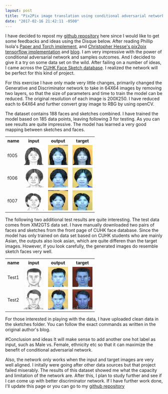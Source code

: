 ```yaml
---
layout: post
title: "Pix2Pix image translation using conditional adversarial network - sketch to face"
date: "2017-02-16 21:42:11 -0500"
---
```


I have decided to repost my [github repository](https://github.com/richliao/SketchToFace) here since I would like to get some feedbacks and ideas using the Disque below. After reading Phillip Isola's [Paper and Torch implement](https://phillipi.github.io/pix2pix/), and [Christopher Hesse's pix2pix tensorflow implementation](https://github.com/affinelayer/pix2pix-tensorflow) and [blog](http://affinelayer.com/pix2pix/). I am very impressive with the power of conditional adversarial network and samples outcomes. And I decided to give it a try on some data set on the wild. After failing on a number of ideas, I came across the [CUHK Face Sketch database](http://mmlab.ie.cuhk.edu.hk/archive/facesketch.html). I realized the network will be perfect for this kind of project.

For this exercise I have only made very little changes, primarily changed the Generative and Discriminator network to take in 64X64 images by removing two layers, so that the size of parameters and time to train the model can be reduced. The original resolution of each image is 200X250. I have reduced each to 64X64 and further convert gray image to RBG by using openCV.

The dataset contains 188 faces and sketches combined. I have trained the model based on 185 data points, leaving following 3 for testing. As you can see results are quite impressive. The model has learned a very good mapping between sketches and faces.

<table>
<tr><th>name</th><th>input</th><th>output</th><th>target</th></tr>
<tr><td>f005</td><td><img src='/images/f005-inputs.png'></td><td><img src='/images/f005-outputs.png'></td><td><img src='/images/f005-targets.png'></td></tr>
<tr><td>f006</td><td><img src='images/f006-inputs.png'></td><td><img src='images/f006-outputs.png'></td><td><img src='images/f006-targets.png'></td></tr>
<tr><td>f007</td><td><img src='images/f007-inputs.png'></td><td><img src='images/f007-outputs.png'></td><td><img src='images/f007-targets.png'></td></tr>
</table>

The following two additional test results are quite interesting. The test data comes from XM2GTS data set. I have manually downloaded two pairs of faces and sketches from the front page of CUHK face database. Since the model has only trained on data set based on CUHK students who are mainly Asian, the outputs also look asian, which are quite differen than the target images. However, if you look carefully, the generated images do resemble sketch faces very well.
<table>
<tr><th>name</th><th>input</th><th>output</th><th>target</th></tr>
<tr><td>Test1</td><td><img src='images/Test1-inputs.png'></td><td><img src='images/Test1-outputs.png'></td><td><img src='images/Test1-targets.png'></td></tr>
<tr><td>Test2</td><td><img src='images/Test2-inputs.png'></td><td><img src='images/Test2-outputs.png'></td><td><img src='images/Test2-targets.png'></td></tr>
</table>

For those interested in playing with the data, I have uploaded clean data in the sketches folder. You can follow the exact commands as written in the original author's blog.

#Conclusion and ideas
It will make sense to add another one hot label as input, such as Male vs. Female, ethnicity etc so that it can maximize the benefit of conditional adversarial network.

Also, the network only works when the input and target images are very well aligned. I initally were going after other data sources but that project failed miserably. The results of this dataset showed me what the capacity and limitation of the network are. After this, I plan to study further and see if I can come up with better discriminator network. If I have further work done, I'll update this page or you can go to my [github repository](https://github.com/richliao/SketchToFace)
